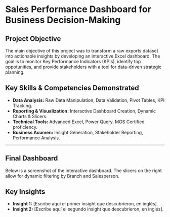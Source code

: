 # Sales Performance Dashboard for Business Decision-Making

## Project Objective
The main objective of this project was to transform a raw exports dataset into actionable insights by developing an interactive Excel dashboard. The goal is to monitor Key Performance Indicators (KPIs), identify top oppotunities, and provide stakeholders with a tool for data-driven strategic planning.

## Key Skills & Competencies Demonstrated
- **Data Analysis:** Raw Data Manipulation, Data Validation, Pivot Tables, KPI Tracking.
- **Reporting & Visualization:** Interactive Dashboard Creation, Dynamic Charts & Slicers.
- **Technical Tools:** Advanced Excel, Power Query, MOS Certified proficiency.
- **Business Acumen:** Insight Generation, Stakeholder Reporting, Performance Analysis.

---

## Final Dashboard
Below is a screenshot of the interactive dashboard. The slicers on the right allow for dynamic filtering by Branch and Salesperson.



## Key Insights
- **Insight 1:** [Escribe aquí el primer insight que descubrieron, en inglés].
- **Insight 2:** [Escribe aquí el segundo insight que descubrieron, en inglés].

